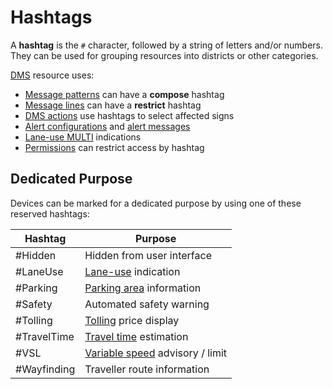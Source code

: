 # Hashtags

A **hashtag** is the `#` character, followed by a string of letters and/or
numbers.  They can be used for grouping resources into districts or other
categories.

[DMS] resource uses:

- [Message patterns] can have a **compose** hashtag
- [Message lines] can have a **restrict** hashtag
- [DMS actions] use hashtags to select affected signs
- [Alert configurations] and [alert messages]
- [Lane-use MULTI] indications
- [Permissions] can restrict access by hashtag

## Dedicated Purpose

Devices can be marked for a dedicated purpose by using one of these reserved
hashtags:

Hashtag     | Purpose
------------|---------------------------
#Hidden     | Hidden from user interface
#LaneUse    | [Lane-use] indication
#Parking    | [Parking area] information
#Safety     | Automated safety warning
#Tolling    | [Tolling] price display
#TravelTime | [Travel time] estimation
#VSL        | [Variable speed] advisory / limit
#Wayfinding | Traveller route information


[alert configurations]: alerts.html#dms-hashtags
[alert messages]: alerts.html#alert-messages
[DMS]: dms.html
[DMS actions]: action_plans.html#dms-actions
[lane-use]: lcs.html
[lane-use MULTI]: lcs.html#lane-use-multi
[message lines]: message_patterns.html#message-lines
[message patterns]: message_patterns.html
[parking area]: parking_areas.html
[permissions]: permissions.html
[tolling]: tolling.html
[travel time]: travel_time.html
[variable speed]: vsa.html
